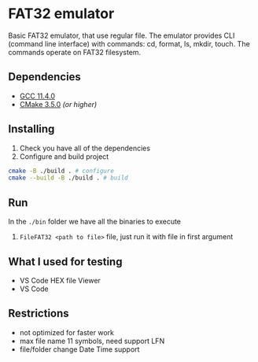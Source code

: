 # FAT32 emulator

Basic FAT32 emulator, that use regular file.
The emulator provides CLI (command line interface) with commands: cd, format, ls, mkdir, touch. The commands operate on FAT32 filesystem.

## Dependencies

* [GCC 11.4.0](https://gcc.gnu.org/gcc-11/)
* [CMake 3.5.0](https://cmake.org/download/) _(or higher)_

## Installing

1. Check you have all of the dependencies
2. Configure and build project
  ```bash
  cmake -B ./build . # configure
  cmake --build -B ./build . # build
  ```

## Run

In the `./bin` folder we have all the binaries to execute

1. `FileFAT32 <path to file>` file, just run it with file in first argument

## What I used for testing 

* VS Code HEX file Viewer
* VS Code

## Restrictions

  * not optimized for faster work
  * max file name 11 symbols, need support LFN
  * file/folder change Date Time support 


 




